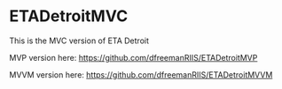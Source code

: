 # ETADetroitMVC

This is the MVC version of ETA Detroit


MVP version here:
https://github.com/dfreemanRIIS/ETADetroitMVP


MVVM version here:
https://github.com/dfreemanRIIS/ETADetroitMVVM
